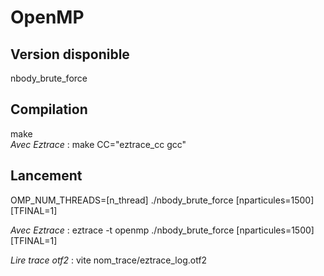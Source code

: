 # OpenMP

## Version disponible
nbody_brute_force

## Compilation
make  
_Avec Eztrace_ : make CC="eztrace_cc gcc"

## Lancement
OMP_NUM_THREADS=[n_thread] ./nbody_brute_force [nparticules=1500] [TFINAL=1]

_Avec Eztrace_ :
eztrace -t openmp ./nbody_brute_force [nparticules=1500] [TFINAL=1]

_Lire trace otf2_ :
vite nom_trace/eztrace_log.otf2
